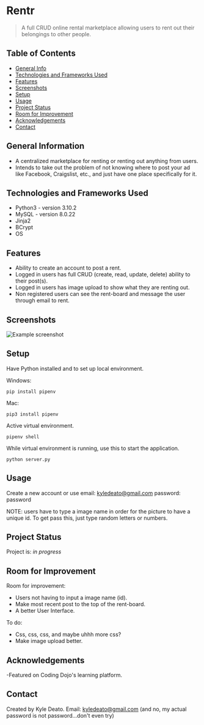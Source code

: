 # Rentr
> A full CRUD online rental marketplace allowing users to rent out their belongings to other people.
<!-- > Live demo [_here_](https://www.example.com). If you have the project hosted somewhere, include the link here. -->

## Table of Contents
* [General Info](#general-information)
* [Technologies and Frameworks Used](#technologies-and-frameworks-used)
* [Features](#features)
* [Screenshots](#screenshots)
* [Setup](#setup)
* [Usage](#usage)
* [Project Status](#project-status)
* [Room for Improvement](#room-for-improvement)
* [Acknowledgements](#acknowledgements)
* [Contact](#contact)
<!-- * [License](#license) -->


## General Information
- A centralized marketplace for renting or renting out anything from users.
- Intends to take out the problem of not knowing where to post your ad like Facebook, Craigslist, etc., and just have one place specifically for it.
<!-- You don't have to answer all the questions - just the ones relevant to your project. -->


## Technologies and Frameworks Used
- Python3 - version 3.10.2
- MySQL - version 8.0.22
- Jinja2
- BCrypt
- OS


## Features
- Ability to create an account to post a rent.
- Logged in users has full CRUD (create, read, update, delete) ability to their post(s).
- Logged in users has image upload to show what they are renting out.
- Non registered users can see the rent-board and message the user through email to rent.


## Screenshots
![Example screenshot](./img/screenshot.png)
<!-- If you have screenshots you'd like to share, include them here. -->


## Setup
Have Python installed and to set up local environment.

Windows:
```
pip install pipenv
```
Mac:
```
pip3 install pipenv
```
Active virtual environment.
```
pipenv shell
```
While virtual environment is running, use this to start the application.
```
python server.py
```
## Usage
Create a new account or use
email: kyledeato@gmail.com
password: password

NOTE: users have to type a image name in order for the picture to have a unique id. To get pass this, just type random letters or numbers.


## Project Status
Project is: _in progress_


## Room for Improvement

Room for improvement:
- Users not having to input a image name (id).
- Make most recent post to the top of the rent-board.
- A better User Interface.

To do:
- Css, css, css, and maybe uhhh more css?
- Make image upload better.


## Acknowledgements
-Featured on Coding Dojo's learning platform.


## Contact
Created by Kyle Deato.
Email: kyledeato@gmail.com
(and no, my actual password is not password...don't even try)


<!-- Optional -->
<!-- ## License -->
<!-- This project is open source and available under the [... License](). -->

<!-- You don't have to include all sections - just the one's relevant to your project -->
